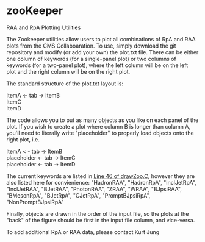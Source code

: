 # zooKeeper
RAA and RpA Plotting Utilities

The Zookeeper utilities allow users to plot all combinations of RpA and RAA plots from the CMS Collaboaration.  To use, simply download the git repository and modify (or add your own) the plot.txt file.
There can be either one column of keywords (for a single-panel plot) or two columns of keywords (for a two-panel plot), where the left column will be on the left plot and the right column will be on the right plot.

The standard structure of the plot.txt layout is:

ItemA <- tab -> ItemB </br>
ItemC </br>
ItemD </br>

The code allows you to put as many objects as you like on each panel of the plot.  If you wish to create a plot where column B is longer than column A, you'll need to literally write "placeholder" to properly load objects onto the right plot, i.e.

ItemA   < - tab ->    ItemB </br>
placeholder <- tab -> ItemC </br>
placeholder <- tab -> ItemD </br>

The current keywords are listed in <a href=https://github.com/kurtejung/zooKeeper/blob/master/drawZoo.C#L46>Line 46 of drawZoo.C</a>, however they are also listed here for convienience:
"HadronRAA", "HadronRpA", "InclJetRpA", "InclJetRAA", "BJetRAA", "PhotonRAA", "ZRAA", "WRAA", "BJpsiRAA", "BMesonRpA", "BJetRpA", "CJetRpA", "PromptBJpsiRpA", "NonPromptBJpsiRpA"

Finally, objects are drawn in the order of the input file, so the plots at the "back" of the figure should be first in the input file column, and vice-versa.

To add additional RpA or RAA data, please contact Kurt Jung
